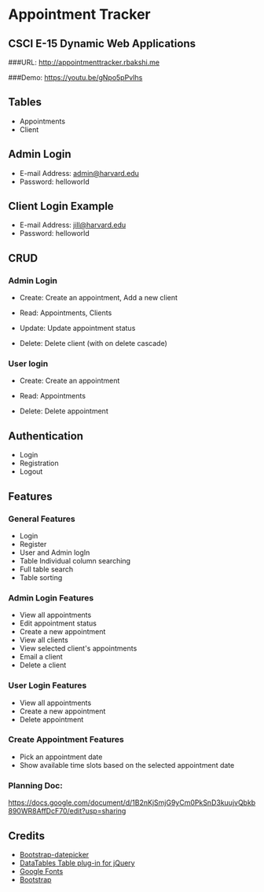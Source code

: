 # Appointment Tracker
## CSCI E-15 Dynamic Web Applications

###URL: http://appointmenttracker.rbakshi.me

###Demo: https://youtu.be/gNpo5pPvIhs

## Tables
* Appointments
* Client

## Admin Login
* E-mail Address: admin@harvard.edu
* Password: helloworld

## Client Login Example
* E-mail Address: jill@harvard.edu
* Password: helloworld

## CRUD 
### Admin Login
* Create:  Create an appointment, Add a new client

* Read:  Appointments, Clients

* Update:  Update appointment status 

* Delete: Delete client (with on delete cascade)

### User login
* Create:  Create an appointment

* Read:  Appointments

* Delete: Delete appointment

## Authentication
* Login
* Registration
* Logout

## Features
### General Features
* Login
* Register
* User and Admin logIn
* Table Individual column searching
* Full table search
* Table sorting 

### Admin Login Features
* View all appointments
* Edit appointment status
* Create a new appointment
* View all clients
* View selected client's appointments
* Email a client
* Delete a client

### User Login Features
* View all appointments
* Create a new appointment
* Delete appointment

### Create Appointment Features
* Pick an appointment date 
* Show available time slots based on the selected appointment date

### Planning Doc: 
<https://docs.google.com/document/d/1B2nKjSmjG9yCm0PkSnD3kuujvQbkb890WR8AffDcF70/edit?usp=sharing>

## Credits
* [Bootstrap-datepicker](https://bootstrap-datepicker.readthedocs.io/en/latest/)
* [DataTables Table plug-in for jQuery](https://datatables.net/)
* [Google Fonts](https://fonts.google.com/)
* [Bootstrap](http://getbootstrap.com/)

